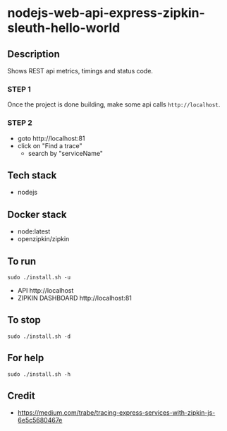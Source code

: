 # nodejs-web-api-express-zipkin-sleuth-hello-world

## Description
Shows REST api metrics, timings and status code.

### STEP 1
Once the project is done building, make
some api calls `http://localhost`.

### STEP 2
- goto http://localhost:81
- click on "Find a trace"
  - search by "serviceName"

## Tech stack
- nodejs

## Docker stack
- node:latest
- openzipkin/zipkin

## To run
`sudo ./install.sh -u`
- API http://localhost
- ZIPKIN DASHBOARD http://localhost:81

## To stop
`sudo ./install.sh -d`

## For help
`sudo ./install.sh -h`

## Credit
- https://medium.com/trabe/tracing-express-services-with-zipkin-js-6e5c5680467e
